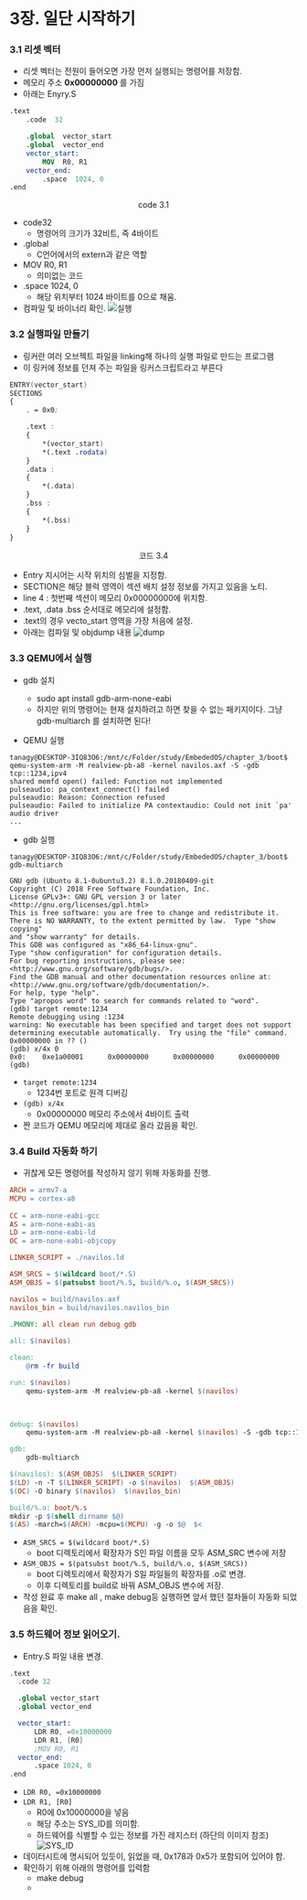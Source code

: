 # 3장. 일단 시작하기

### 3.1 리셋 벡터
- 리셋 벡터는 전원이 들어오면 가장 먼저 실행되는 명령어를 저장함.
- 메모리 주소 **0x00000000** 를 가짐
- 아래는 Enyry.S
~~~nasm
.text
	.code  32 

	.global  vector_start
	.global  vector_end
	vector_start:
		MOV  R0, R1
	vector_end:
		.space  1024, 0
.end
~~~ 
<center>code 3.1</center>

- code32 
	- 명령어의 크기가 32비트, 즉 4바이트
- .global
	- C언어에서의 extern과 같은 역할
- MOV R0, R1
	- 의미없는 코드
- .space 1024, 0
	- 해당 위치부터 1024 바이트를 0으로 채움.
- 컴파일 및 바이너리 확인.
![실행](./img/entry_dump.jpg)

### 3.2 실행파일 만들기
 - 링커란 여러 오브젝트 파일을 linking해 하나의 실행 파일로 만드는 프로그램
 - 이 링커에 정보를 던져 주는 파일을 링커스크립트라고 부른다

~~~nasm
ENTRY(vector_start)
SECTIONS
{
    . = 0x0;

    .text :
    {
        *(vector_start)
        *(.text .rodata)
    }
    .data :
    {
        *(.data)
    }
    .bss :
    {
        *(.bss)
    }
}
~~~
<center>코드 3.4</center>

- Entry 지시어는 시작 위치의 심벌을 지정함.
- SECTION은 해당 블럭 영역이 섹션 배치 설정 정보를 가지고 있음을 노티.
- line 4 : 첫번째 섹션이 메모리 0x00000000에 위치함.
- .text, .data .bss 순서대로 메모리에 설정함.
- .text의 경우 vecto_start 영역을 가장 처음에 설정.
- 아래는 컴파일 및 objdump 내용
![dump](./img/linker_exejpg.jpg)

### 3.3 QEMU에서 실행
 - gdb 설치
	 - sudo apt install gdb-arm-none-eabi
	 - 하지만 위의 명령어는 현재 설치하려고 하면 찾을 수 없는 패키지이다. 그냥 gdb-multiarch 를 설치하면 된다!

- QEMU 실행
 ~~~
tanagy@DESKTOP-3IQ83O6:/mnt/c/Folder/study/EmbededOS/chapter_3/boot$ qemu-system-arm -M realview-pb-a8 -kernel navilos.axf -S -gdb tcp::1234,ipv4
shared memfd open() failed: Function not implemented
pulseaudio: pa_context_connect() failed
pulseaudio: Reason: Connection refused
pulseaudio: Failed to initialize PA contextaudio: Could not init `pa' audio driver
...
 ~~~
- gdb 실행
~~~
tanagy@DESKTOP-3IQ83O6:/mnt/c/Folder/study/EmbededOS/chapter_3/boot$ gdb-multiarch

GNU gdb (Ubuntu 8.1-0ubuntu3.2) 8.1.0.20180409-git
Copyright (C) 2018 Free Software Foundation, Inc.
License GPLv3+: GNU GPL version 3 or later <http://gnu.org/licenses/gpl.html>
This is free software: you are free to change and redistribute it.
There is NO WARRANTY, to the extent permitted by law.  Type "show copying"
and "show warranty" for details.
This GDB was configured as "x86_64-linux-gnu".
Type "show configuration" for configuration details.
For bug reporting instructions, please see:
<http://www.gnu.org/software/gdb/bugs/>.
Find the GDB manual and other documentation resources online at:
<http://www.gnu.org/software/gdb/documentation/>.
For help, type "help".
Type "apropos word" to search for commands related to "word".
(gdb) target remote:1234
Remote debugging using :1234
warning: No executable has been specified and target does not support
determining executable automatically.  Try using the "file" command.
0x00000000 in ?? ()
(gdb) x/4x 0
0x0:    0xe1a00001      0x00000000      0x00000000      0x00000000
(gdb)
~~~
- ``target remote:1234 ``
	- 1234번 포트로 원격 디버깅
- ``(gdb) x/4x``
	- 0x00000000 메모리 주소에서 4바이트 출력
- 짠 코드가 QEMU 메모리에 제대로 올라 갔음을 확인.


### 3.4 Build 자동화 하기
 - 귀찮게 모든 명령어를 작성하지 않기 위해 자동화를 진행.
~~~makeFile
ARCH = armv7-a
MCPU = cortex-a8
  
CC = arm-none-eabi-gcc
AS = arm-none-eabi-as
LD = arm-none-eabi-ld
OC = arm-none-eabi-objcopy

LINKER_SCRIPT = ./navilos.ld

ASM_SRCS = $(wildcard boot/*.S)
ASM_OBJS = $(patsubst boot/%.S, build/%.o, $(ASM_SRCS))

navilos = build/navilos.axf
navilos_bin = build/navilos.navilos_bin  

.PHONY: all clean run debug gdb
 
all: $(navilos) 

clean:
	@rm -fr build

run: $(navilos)
	qemu-system-arm -M realview-pb-a8 -kernel $(navilos)

  

debug: $(navilos)
	qemu-system-arm -M realview-pb-a8 -kernel $(navilos) -S -gdb tcp::1234,ipv4  

gdb:
	gdb-multiarch

$(navilos): $(ASM_OBJS)  $(LINKER_SCRIPT)
$(LD) -n -T $(LINKER_SCRIPT) -o $(navilos)  $(ASM_OBJS)
$(OC) -O binary $(navilos)  $(navilos_bin)

build/%.o: boot/%.s
mkdir -p $(shell dirname $@)
$(AS) -march=$(ARCH) -mcpu=$(MCPU) -g -o $@  $<
~~~

- ``ASM_SRCS = $(wildcard boot/*.S)`` 
	- boot 디렉토리에서 확장자가 S인 파일 이름을 모두 ASM_SRC 변수에 저장
 - ``ASM_OBJS = $(patsubst boot/%.S, build/%.o, $(ASM_SRCS))``
	 - boot 디렉토리에서 확장자가 S일 파일들의 확장자를 .o로 변경.
	 - 이후 디렉토리를 build로 바꿔 ASM_OBJS 변수에 저장.
- 작성 완료 후 make all , make debug등 실행하면 앞서 했던 절차들이 자동화 되었음을 확인.

### 3.5 하드웨어  정보 읽어오기.
 - Entry.S 파일 내용 변경.
  ~~~ nasm
 .text
    .code 32

    .global vector_start
    .global vector_end

    vector_start:
        LDR R0, =0x10000000
        LDR R1, [R0]
        ;MOV R0, R1
    vector_end:
        .space 1024, 0
.end
~~~
- ``LDR R0, =0x10000000``
- ``LDR R1, [R0]``
	- R0에 0x10000000을 넣음
	- 해당 주소는 SYS_ID를 의미함. 
	- 하드웨어를 식별할 수 있는 정보를 가진 레지스터 (하단의 이미지 참조)
	![SYS_ID](./img/SYS_ID.jpg)
- 데이터시트에 명시되어 있듯이, 읽었을 때, 0x178과 0x5가 포함되어 있어야 함.
-  확인하기 위해 아래의 명령어를 입력함
	- make debug
	- 


<!--stackedit_data:
eyJoaXN0b3J5IjpbLTE5MDA4MzQ1OSw2MTI1NjY4MzMsLTc2MD
Y2NDAzOCwxNDM3MTUyODMwLC0xNDEyNzcxMzcyLDU0MjkxMjgw
Niw5OTMyMzk5OTQsLTQ1MzA2NDc0OCwyMDg4MjA3MTM1XX0=
-->